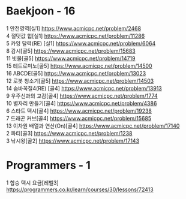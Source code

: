 # Baekjoon - 16

1  안전영역[실1] https://www.acmicpc.net/problem/2468<br>
4  절댓값 힙[실1] https://www.acmicpc.net/problem/11286<br>
5  카잉 달력(RE) [실1] https://www.acmicpc.net/problem/6064<br>
8  감시[골5] https://www.acmicpc.net/problem/15683<br>
11 빗물[골5] https://www.acmicpc.net/problem/14719<br>
15 테트로미노[골5] https://www.acmicpc.net/problem/14500<br>
16 ABCDE[골5] https://www.acmicpc.net/problem/13023<br>
12 로봇 청소기[골5] https://www.acmicpc.net/problem/14503<br>
14 숨바꼭질4(RE) [골4] https://www.acmicpc.net/problem/13913<br>
9  우주신과의 교감[골4] https://www.acmicpc.net/problem/1774<br>
10 별자리 만들기[골4] https://www.acmicpc.net/problem/4386<br>
6  스타트 택시[골4] https://www.acmicpc.net/problem/19238<br>
7  드래곤 커브[골4] https://www.acmicpc.net/problem/15685<br>
13 이차원 배열과 연산(On)[골4] https://www.acmicpc.net/problem/17140<br>
2  파티[골3] https://www.acmicpc.net/problem/1238<br>
3  낚시왕[골2] https://www.acmicpc.net/problem/17143<br>

# Programmers - 1

1  합승 택시 요금[레벨3] https://programmers.co.kr/learn/courses/30/lessons/72413<br>
